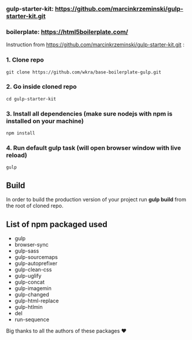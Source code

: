 ### gulp-starter-kit: https://github.com/marcinkrzeminski/gulp-starter-kit.git

### boilerplate: https://html5boilerplate.com/

Instruction from https://github.com/marcinkrzeminski/gulp-starter-kit.git :

### 1. Clone repo
```
git clone https://github.com/wkra/base-boilerplate-gulp.git
```

### 2. Go inside cloned repo
```
cd gulp-starter-kit
```

### 3. Install all dependencies (make sure nodejs with npm is installed on your machine)
```
npm install
```

### 4. Run default gulp task (will open browser window with live reload)
```
gulp
```

## Build 

In order to build the production version of your project run __gulp build__ from the root of cloned repo.

## List of npm packaged used

- gulp
- browser-sync
- gulp-sass
- gulp-sourcemaps
- gulp-autoprefixer
- gulp-clean-css
- gulp-uglify
- gulp-concat
- gulp-imagemin
- gulp-changed
- gulp-html-replace
- gulp-htlmin
- del
- run-sequence

Big thanks to all the authors of these packages :heart:
